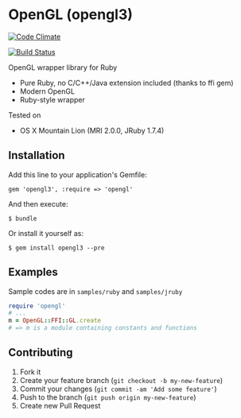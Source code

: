 # OpenGL (opengl3)

[![Code Climate](https://codeclimate.com/badge.png)](https://codeclimate.com/github/davll/ruby-opengl)

[![Build Status](https://travis-ci.org/davll/ruby-opengl.png?branch=master)](https://travis-ci.org/davll/ruby-opengl)

OpenGL wrapper library for Ruby

* Pure Ruby, no C/C++/Java extension included (thanks to ffi gem)
* Modern OpenGL
* Ruby-style wrapper

Tested on

* OS X Mountain Lion (MRI 2.0.0, JRuby 1.7.4)

## Installation

Add this line to your application's Gemfile:

    gem 'opengl3', :require => 'opengl'

And then execute:

    $ bundle

Or install it yourself as:

    $ gem install opengl3 --pre

## Examples

Sample codes are in `samples/ruby` and `samples/jruby`

```RUBY
require 'opengl'
# ...
m = OpenGL::FFI::GL.create
# => m is a module containing constants and functions
```

## Contributing

1. Fork it
2. Create your feature branch (`git checkout -b my-new-feature`)
3. Commit your changes (`git commit -am 'Add some feature'`)
4. Push to the branch (`git push origin my-new-feature`)
5. Create new Pull Request

